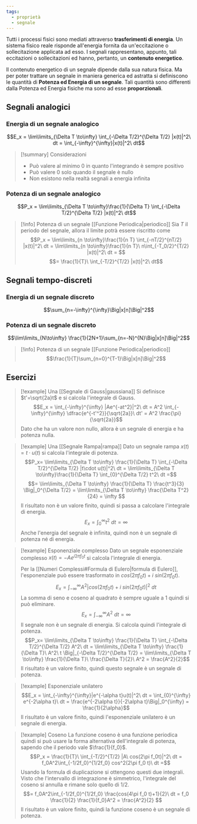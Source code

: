 ```yaml
---
tags:
  - proprietà
  - segnale
---
```

Tutti i processi fisici sono mediati attraverso **trasferimenti di energia**. Un sistema fisico reale risponde all'energia fornita da un'eccitazione o sollecitazione applicata ad esso. I segnali rappresentano, appunto, tali eccitazioni o sollecitazioni ed hanno, pertanto, un **contenuto energetico**.

Il contenuto energetico di un segnale dipende dalla sua natura fisica. Ma per poter trattare un segnale in maniera generica ed astratta si definiscono le quantità di **Potenza ed Energia di un segnale**. Tali quantità sono differenti dalla Potenza ed Energia fisiche ma sono ad esse **proporzionali**.
## Segnali analogici
### Energia di un segnale analogico
$$E_x = \lim\limits_{\Delta T \to\infty} \int_{-\Delta T/2}^{\Delta T/2} |x(t)|^2\ dt = \int_{-\infty}^{\infty}|x(t)|^2\ dt$$
> [!summary] Considerazioni
> - Può valere al minimo $0$ in quanto l'integrando è sempre positivo
> - Può valere $0$ solo quando il segnale è nullo
> - Non esistono nella realtà segnali a energia infinita
### Potenza di un segnale analogico
$$P_x = \lim\limits_{\Delta T \to\infty}\frac{1}{\Delta T} \int_{-\Delta T/2}^{\Delta T/2} |x(t)|^2\ dt$$
>[!info] Potenza di un segnale [[Funzione Periodica|periodico]]
>Sia $T$ il periodo del segnale, allora il limite potrà essere riscritto come
>$$P_x = \lim\limits_{n \to\infty}\frac{1}{n T} \int_{-nT/2}^{nT/2} |x(t)|^2\ dt = \lim\limits_{n \to\infty}\frac{1}{n T}\ n\int_{-T_0/2}^{T/2} |x(t)|^2\ dt = $$
>$$= \frac{1}{T}\ \int_{-T/2}^{T/2} |x(t)|^2\ dt$$
## Segnali tempo-discreti
### Energia di un segnale discreto

$$\sum_{n=-\infty}^{\infty}\Big|x[n]\Big|^2$$
### Potenza di un segnale discreto
$$\lim\limits_{N\to\infty} \frac{1}{2N+1}\sum_{n=-N}^{N}\Big|x[n]\Big|^2$$
>[!info] Potenza di un segnale [[Funzione Periodica|periodico]]
>$$\frac{1}{T}\sum_{n=0}^{T-1}\Big|x[n]\Big|^2$$
## Esercizi

>[!example] Una [[Segnale di Gauss|gaussiana]]
>Si definisce $t'=\sqrt{2a}t$ e si calcola l'integrale di Gauss.
>$$E_x = \int_{-\infty}^{\infty} |Ae^{-at^2}|^2\ dt = A^2 \int_{-\infty}^{\infty} \dfrac{e^{-t'^2}}{\sqrt{2a}}\ dt' = A^2 \frac{\pi}{\sqrt{2a}}$$
>Dato che ha un valore non nullo, allora è un segnale di energia e ha potenza nulla.

> [!example] Una [[Segnale Rampa|rampa]]
> Dato un segnale rampa $x(t) = t\cdot u(t)$ si calcola l'integrale di potenza.
> $$P_x= \lim\limits_{\Delta T \to\infty} \frac{1}{\Delta T} \int_{-\Delta T/2}^{\Delta T/2} |t\cdot u(t)|^2\ dt = \lim\limits_{\Delta T \to\infty}\frac{1}{\Delta T} \int_{0}^{\Delta T/2} t^2\ dt =$$
> $$= \lim\limits_{\Delta T \to\infty} \frac{1}{\Delta T} \frac{t^3}{3} \Big|_0^{\Delta T/2} = \lim\limits_{\Delta T \to\infty} \frac{\Delta T^2}{24} = \infty $$
> Il risultato non è un valore finito, quindi si passa a calcolare l'integrale di energia.
> $$E_x = \int_{0}^{\infty}t^2\ dt = \infty$$
> Anche l'energia del segnale è infinita, quindi non è un segnale di potenza né di energia.

>[!example] Esponenziale complesso
>Dato un segnale esponenziale complesso $x(t) = -Ae^{i2\pi f_0 t}$ si calcola l'integrale di energia.
>
>Per la [[Numeri Complessi#Formula di Eulero|formula di Eulero]], l'esponenziale può essere trasformato in $cos(2\pi f_0 t) + i\ sin(2\pi f_0 t)$.
>$$E_x = \int_{-\infty}^{\infty} A^2|cos(2\pi f_0 t) + i\ sin(2\pi f_0 t)|^2\ dt$$
>La somma di seno e coseno al quadrato è sempre uguale a $1$ quindi si può eliminare.
>$$E_x = \int_{-\infty}^{\infty} A^2\ dt = \infty$$
> Il segnale non è un segnale di energia. Si calcola quindi l'integrale di potenza.
> $$P_x= \lim\limits_{\Delta T \to\infty} \frac{1}{\Delta T} \int_{-\Delta T/2}^{\Delta T/2} A^2\ dt = \lim\limits_{\Delta T \to\infty} \frac{1}{\Delta T}\ A^2\ t \Big|_{-\Delta T/2}^{\Delta T/2} = \lim\limits_{\Delta T \to\infty} \frac{1}{\Delta T}\ \frac{\Delta T}{2}\ A^2 = \frac{A^2}{2}$$
> Il risultato è un valore finito, quindi questo segnale è un segnale di potenza.

>[!example] Esponenziale unilatero
>$$E_x = \int_{-\infty}^{\infty}|e^{-\alpha t}u(t)|^2\ dt = \int_{0}^{\infty} e^{-2\alpha t}\ dt = \frac{e^{-2\alpha t}}{-2\alpha t}\Big|_0^{\infty} = \frac{1}{2\alpha}$$
>Il risultato è un valore finito, quindi l'esponenziale unilatero è un segnale di energia.

>[!example] Coseno
>La funzione coseno è una funzione periodica quindi si può usare la forma alternativa dell'integrale di potenza, sapendo che il periodo vale $\frac{1}{f_0}$.
>$$P_x = \frac{1}{T}\ \int_{-T/2}^{T/2} |A\ cos(2\pi f_0t)|^2\ dt = f_0A^2\int_{-1/2f_0}^{1/2f_0} cos^2(2\pi f_0 t)\ dt =$$
>Usando la formula di duplicazione si ottengono questi due integrali. Visto che l'intervallo di integrazione è simmetrico, l'integrale del coseno si annulla e rimane solo quello di $1/2$.
>$$= f_0A^2\int_{-1/2f_0}^{1/2f_0} \frac{cos(4\pi f_0 t)+1}{2}\ dt = f_0 \frac{1}{2} \frac{1}{f_0}A^2 = \frac{A^2}{2} $$
>Il risultato è un valore finito, quindi la funzione coseno è un segnale di potenza.
